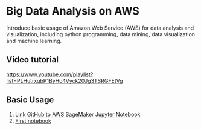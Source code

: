 # Big Data Analysis on AWS
Introduce basic usage of Amazon Web Service (AWS) for data analysis and visualization, including python programming, data mining, data visualization and machine learning. 

## Video tutorial
https://www.youtube.com/playlist?list=PLHutrxqbP1ByHc4Vyck20Jg3TSRGFEtVg 

## Basic Usage
1. [Link  GitHub to AWS SageMaker Jupyter Notebook](https://youtu.be/cnS813vKmPk)
2. [First notebook](first-notebook.ipynb)

